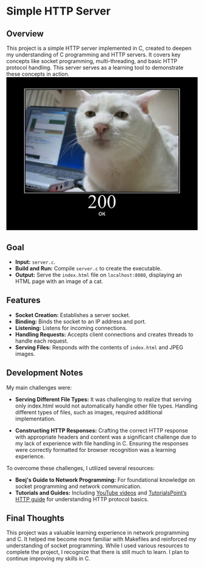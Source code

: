 # Simple HTTP Server

## Overview

This project is a simple HTTP server implemented in C, created to deepen my understanding of C programming and HTTP servers. It covers key concepts like socket programming, multi-threading, and basic HTTP protocol handling. This server serves as a learning tool to demonstrate these concepts in action.
![Cat 200 OK Image](ok.jpg)

## Goal

- **Input:** `server.c`.
- **Build and Run:** Compile `server.c` to create the executable.
- **Output:** Serve the `index.html` file on `localhost:8080`, displaying an HTML page with an image of a cat.

## Features

- **Socket Creation:** Establishes a server socket.
- **Binding:** Binds the socket to an IP address and port.
- **Listening:** Listens for incoming connections.
- **Handling Requests:** Accepts client connections and creates threads to handle each request.
- **Serving Files:** Responds with the contents of `index.html` and JPEG images.

## Development Notes

My main challenges were:

- **Serving Different File Types:** It was challenging to realize that serving only index.html would not automatically handle other file types. Handling different types of files, such as images, required additional implementation. 

- **Constructing HTTP Responses:** Crafting the correct HTTP response with appropriate headers and content was a significant challenge due to my lack of experience with file handling in C. Ensuring the responses were correctly formatted for browser recognition was a learning experience. 

To overcome these challenges, I utilized several resources:
- **Beej's Guide to Network Programming:** For foundational knowledge on socket programming and network communication.
- **Tutorials and Guides:** Including [YouTube videos](https://www.youtube.com/watch?v=mStnzIEprH8) and [TutorialsPoint’s HTTP guide](https://www.tutorialspoint.com/http/index.htm) for understanding HTTP protocol basics.

## Final Thoughts

This project was a valuable learning experience in network programming and C. It helped me become more familiar with Makefiles and reinforced my understanding of socket programming. While I used various resources to complete the project, I recognize that there is still much to learn. I plan to continue improving my skills in C.
